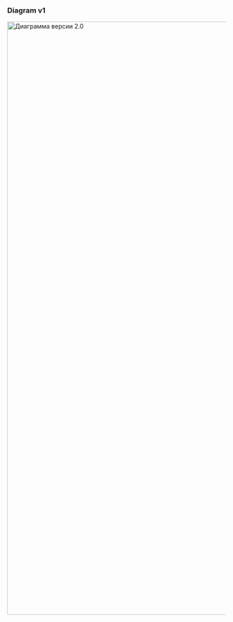 <h3>Diagram v1</h3>
<img width="1367" alt="Диаграмма версии 2.0" src="https://github.com/Khaadikg/neobis-store/assets/126019047/a4b72c66-0898-490f-ad8a-b0b41294f5fb">

